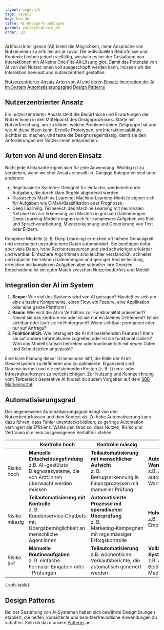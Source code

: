 ```yaml
---
layout: page.njk
tags: level3
key: how_de
title: AI-Design-Grundlagen
parent: patternlibrary_de
order: 20
---
```


Artificial Intelligence (AI) bietet die Möglichkeit, mehr Ansprüche von Nutzer:innen zu erfüllen als je zuvor. Die individuellen Bedürfnisse und Kontexte bleiben jedoch vielfältig, weshalb es bei der Gestaltung von Interaktionen mit AI keine One‑Fits‑All‑Lösung gibt. Damit das Potenzial von AI von den Nutzer:innen voll ausgeschöpft werden kann, müssen wir die Interaktion bewusst und nutzerzentriert gestalten.

[Nutzerzentrierter Ansatz](https: )
[Arten von AI und deren Einsatz](https: )
[Integration der AI im System](https: )
[Automatisierungsgrad](https: )
[Design Patterns](https: )

## Nutzerzentrierter Ansatz
Ein nutzerzentrierter Ansatz stellt die Bedürfnisse und Erwartungen der Nutzer:innen in den Mittelpunkt des Designprozesses. Starte mit Nutzerforschung, um zu klären, welche Probleme deine Zielgruppe hat und wie AI diese lösen kann. Erstelle Prototypen, um Interaktionsabläufe sichtbar zu machen, und teste die Designs regelmässig, damit sie den Anforderungen der Nutzer:innen entsprechen.

## Arten von AI und deren Einsatz
Nicht jede AI‑Variante eignet sich für jede Anwendung. Wichtig ist zu verstehen, wann welcher Ansatz sinnvoll ist. Gängige Kategorien sind unter anderem:

*  Regelbasierte Systeme: Geeignet für einfache, wiederkehrende Aufgaben, die durch klare Regeln abgedeckt werden
*  Klassisches Machine Learning: Machine‑Learning‑Modelle eignen sich für Aufgaben wie E‑Mail‑Klassifikation oder Prognosen. 
*  Deep Learning: Teilbereich des Machine Learning mit neuronalen Netzwerken zur Erkennung von Mustern in grossen Datenmengen. Deep‑Learning‑Modelle eignen sich für komplexere Aufgaben wie Bild‑ und Sprachverarbeitung, Mustererkennung und Generierung von Text oder Bildern. 

Komplexe Modelle (z. B. Deep Learning) erreichen oft höhere Genauigkeit und verarbeiten unstrukturierte Daten automatisiert. Sie benötigen dafür aber viele Daten, hohe Rechenressourcen und sind schwieriger erklärbar und wartbar. Einfachere Algorithmen sind leichter verständlich, schneller und robuster bei kleinen Datenmengen und geringer Rechenleistung, erreichen bei komplexen Aufgaben aber schneller ihre Grenzen. Entscheidend ist ein guter Match zwischen Nutzerbedürfnis und Modell.

## Integration der AI im System
1. **Scope:** Wie viel des Systems wird von AI getragen? Handelt es sich um eine einzelne Komponente, einen Flow, ein Feature, eine Applikation oder eine ganze Plattform?
2. **Raum:** Wie wird die AI im Verhältnis zur Funktionalität präsentiert? Nimmt sie das Zentrum ein oder ist sie nur ein kleines UI‑Element? Ist sie sichtbar oder läuft sie im Hintergrund? Wenn sichtbar: permanent oder nur auf Anfrage? 
3. **Funktionalität:** Wie interagiert die AI mit bestehenden Features? Kann sie auf andere Informationen zugreifen oder ist sie funktional isoliert? Wird das Modell statisch betrieben oder kontinuierlich mit neuen Daten und Schnittstellen angepasst? 

Eine klare Planung dieser Dimensionen hilft, die Rolle der AI im Gesamtsystem zu definieren und zu optimieren. Ergänzend sind Datensicherheit und die entstehenden Kosten (z. B. Lizenz‑ oder Infrastrukturkosten) zu berücksichtigen. Zur Nutzung und Kennzeichnung vom Teilbereich Generative AI findest du zudem Vorgaben auf dem [SBB Markenportal](https://brand.sbb.ch/document/6#/digital/artificial-intelligence). 

## Automatisierungsgrad
Der angemessene Automatisierungsgrad hängt von den Nutzerbedürfnissen und dem Kontext ab. Zu hohe Automatisierung kann dazu führen, dass Fehler unentdeckt bleiben; zu geringe Automation verringert die Effizienz. Wähle den Grad so, dass Nutzen, Risiko und Vertrauen in einem ausgewogenen Verhältnis stehen.

<sbb-table-wrapper>

|                | Kontrolle hoch | Kontrolle mässig | Kontrolle tief |
|----------------|------------------|----------------|----------------|
| Risiko hoch                   | **Manuelle Entscheidungsfindung** <br> z.B. AI-gestützte Diagnosesysteme, die von Ärzt:innen überwacht werden müssen| **Teilautomatisierung mit menschlicher Aufsicht**<br>z. B. Betrugserkennung in Finanzprozessen mit manueller Prüfung | **Automatisierte Warnsysteme**<br>z.B. Alarmanlagen, die automatisierte Warnungen senden |
| Risiko mässig         | **Teilautomatisierung mit Kontrolle** <br>z. B. Kundenservice‑Chatbots mit Übergabemöglichkeit an menschliche Agent:innen | **Automatisierte Prozesse mit sporadischer Überprüfung** <br> z. B. Marketing‑Kampagnen mit regelmässiger Erfolgskontrolle | **Hohe Automatisierung** <br> z.B. Empfehlungsalgorithmen |  
| Risiko tief                   | **Manuelle Routineaufgaben** <br> z. B. einfache Formular‑Eingaben oder -Prüfungen | **Teilautomatisierung** <br> z.B. wöchentliche Verkaufsberichte, die automatisch generiert werden | **Vollautomatisierte Systeme** <br> z.B. automatisierte Beiträge auf Social-Media-Plattformen |                                              


{.sbb-table}

</sbb-table-wrapper>


## Design Patterns
Bei der Gestaltung von AI‑Systemen haben sich bewährte Designlösungen etabliert, die helfen, konsistente und benutzerfreundliche Anwendungen zu schaffen. Sieh dir dazu unsere [Patterns](https: ) an. 